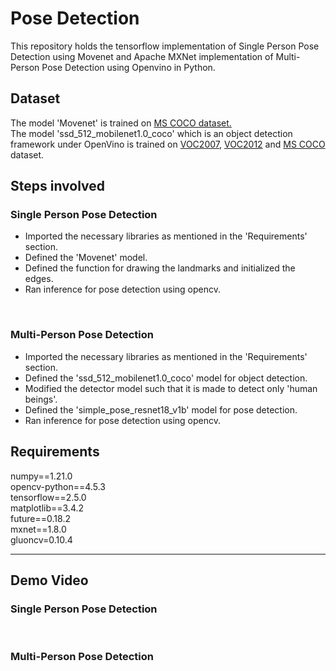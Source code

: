 # Pose Detection
This repository holds the tensorflow implementation of Single Person Pose Detection using Movenet and Apache MXNet implementation of Multi-Person Pose Detection using Openvino in Python.
<br>
## Dataset
The model 'Movenet' is trained on <a href="https://voxel51.com/docs/fiftyone/user_guide/dataset_zoo/index.html">MS COCO dataset.</a><br>
The model 'ssd_512_mobilenet1.0_coco' which is an object detection framework under OpenVino is trained on <a href="https://www.kaggle.com/zaraks/pascal-voc-2007">VOC2007</a>, <a href="https://www.kaggle.com/huanghanchina/pascal-voc-2012">VOC2012</a> and <a href="https://voxel51.com/docs/fiftyone/user_guide/dataset_zoo/index.html"> MS COCO</a> dataset. 
<br>

## Steps involved
### Single Person Pose Detection
- Imported the necessary libraries as mentioned in the 'Requirements' section.
- Defined the 'Movenet' model.
- Defined the function for drawing the landmarks and initialized the edges.
- Ran inference for pose detection using opencv.
<br>

### Multi-Person Pose Detection
- Imported the necessary libraries as mentioned in the 'Requirements' section.
- Defined the 'ssd_512_mobilenet1.0_coco' model for object detection.
- Modified the detector model such that it is made to detect only 'human beings'.
- Defined the 'simple_pose_resnet18_v1b' model for pose detection.
- Ran inference for pose detection using opencv. 

## Requirements

numpy==1.21.0
<br>
opencv-python==4.5.3
<br>
tensorflow==2.5.0
<br>
matplotlib==3.4.2
<br>
future==0.18.2
<br>
mxnet==1.8.0
<br>
gluoncv=0.10.4
<hr>

## Demo Video
### Single Person Pose Detection
<br>

### Multi-Person Pose Detection
